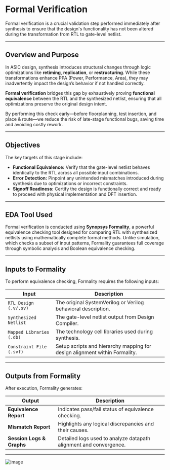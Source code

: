 # Formal Verification

Formal verification is a crucial validation step performed immediately after synthesis to ensure that the design's functionality has not been altered during the transformation from RTL to gate-level netlist.

---

## Overview and Purpose

In ASIC design, synthesis introduces structural changes through logic optimizations like **retiming**, **replication**, or **restructuring**. While these transformations enhance PPA (Power, Performance, Area), they may inadvertently impact the design’s behavior if not handled correctly.

**Formal verification** bridges this gap by exhaustively proving **functional equivalence** between the RTL and the synthesized netlist, ensuring that all optimizations preserve the original design intent.

By performing this check early—before floorplanning, test insertion, and place & route—we reduce the risk of late-stage functional bugs, saving time and avoiding costly rework.

---

## Objectives

The key targets of this stage include:

- **Functional Equivalence:** Verify that the gate-level netlist behaves identically to the RTL across all possible input combinations.
- **Error Detection:** Pinpoint any unintended mismatches introduced during synthesis due to optimizations or incorrect constraints.
- **Signoff Readiness:** Certify the design is functionally correct and ready to proceed with physical implementation and DFT insertion.

---

## EDA Tool Used

Formal verification is conducted using **Synopsys Formality**, a powerful equivalence checking tool designed for comparing RTL with synthesized netlists using mathematically complete formal methods. Unlike simulation, which checks a subset of input patterns, Formality guarantees full coverage through symbolic analysis and Boolean equivalence checking.

---

## Inputs to Formality

To perform equivalence checking, Formality requires the following inputs:

| Input                    | Description                                                                 |
|--------------------------|-----------------------------------------------------------------------------|
| `RTL Design (.v/.sv)`    | The original SystemVerilog or Verilog behavioral description.               |
| `Synthesized Netlist`    | The gate-level netlist output from Design Compiler.                         |
| `Mapped Libraries (.db)` | The technology cell libraries used during synthesis.                        |
| `Constraint File (.svf)` | Setup scripts and hierarchy mapping for design alignment within Formality.  |

---

## Outputs from Formality

After execution, Formality generates:

| Output                    | Description                                                                 |
|---------------------------|-----------------------------------------------------------------------------|
| **Equivalence Report**    | Indicates pass/fail status of equivalence checking.                         |
| **Mismatch Report**       | Highlights any logical discrepancies and their causes.                      |
| **Session Logs & Graphs** | Detailed logs used to analyze datapath alignment and convergence.           |

---


![image](https://github.com/user-attachments/assets/17fb8729-688d-4dca-8d1e-aa09d9f2f2d7)

